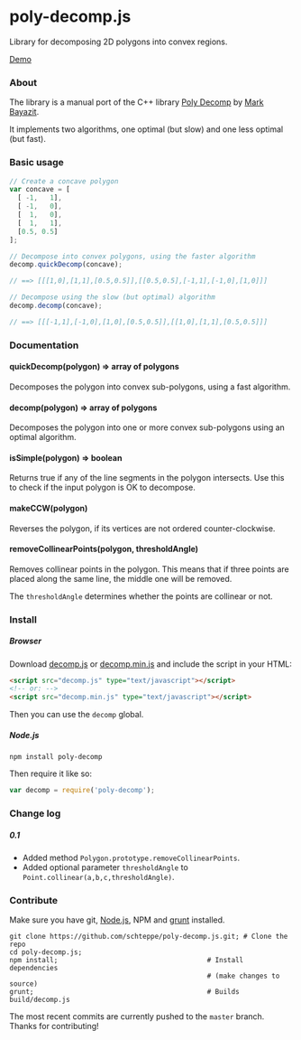 poly-decomp.js
==============

Library for decomposing 2D polygons into convex regions.

[Demo](http://schteppe.github.io/poly-decomp.js/)

### About

The library is a manual port of the C++ library [Poly Decomp](http://mnbayazit.com/406/overview) by [Mark Bayazit](http://mnbayazit.com/).

It implements two algorithms, one optimal (but slow) and one less optimal (but fast).

### Basic usage
```js
// Create a concave polygon
var concave = [
  [ -1,   1],
  [ -1,   0],
  [  1,   0],
  [  1,   1],
  [0.5, 0.5]
];

// Decompose into convex polygons, using the faster algorithm
decomp.quickDecomp(concave);

// ==> [[[1,0],[1,1],[0.5,0.5]],[[0.5,0.5],[-1,1],[-1,0],[1,0]]]

// Decompose using the slow (but optimal) algorithm
decomp.decomp(concave);

// ==> [[[-1,1],[-1,0],[1,0],[0.5,0.5]],[[1,0],[1,1],[0.5,0.5]]]
```

### Documentation

#### quickDecomp(polygon) => array of polygons

Decomposes the polygon into convex sub-polygons, using a fast algorithm.

#### decomp(polygon) => array of polygons

Decomposes the polygon into one or more convex sub-polygons using an optimal algorithm.

#### isSimple(polygon) => boolean

Returns true if any of the line segments in the polygon intersects. Use this to check if the input polygon is OK to decompose.

#### makeCCW(polygon)

Reverses the polygon, if its vertices are not ordered counter-clockwise.

#### removeCollinearPoints(polygon, thresholdAngle)

Removes collinear points in the polygon. This means that if three points are placed along the same line, the middle one will be removed.

The ```thresholdAngle``` determines whether the points are collinear or not.

### Install
##### Browser
Download [decomp.js](build/decomp.js) or [decomp.min.js](build/decomp.min.js) and include the script in your HTML:
```html
<script src="decomp.js" type="text/javascript"></script>
<!-- or: -->
<script src="decomp.min.js" type="text/javascript"></script>
```

Then you can use the ```decomp``` global.

##### Node.js
```
npm install poly-decomp
```

Then require it like so:

```js
var decomp = require('poly-decomp');
```

### Change log
##### 0.1
* Added method ```Polygon.prototype.removeCollinearPoints```.
* Added optional parameter ```thresholdAngle``` to ```Point.collinear(a,b,c,thresholdAngle)```.

### Contribute
Make sure you have git, [Node.js](http://nodejs.org), NPM and [grunt](http://gruntjs.com/) installed.
```
git clone https://github.com/schteppe/poly-decomp.js.git; # Clone the repo
cd poly-decomp.js;
npm install;                                     # Install dependencies
                                                 # (make changes to source)
grunt;                                           # Builds build/decomp.js
```
The most recent commits are currently pushed to the ```master``` branch. Thanks for contributing!
